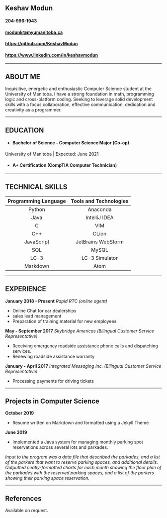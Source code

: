 ## Keshav Modun
#### 204-996-1943
#### modunk@myumanitoba.ca
#### https://github.com/KeshavModun
#### https://www.linkedin.com/in/keshavmodun
-------------------     ----------------------------

## ABOUT ME
Inquisitive, energetic and enthusiastic Computer Science student at the University of Manitoba. I have a strong foundation in math, programming logic and cross-platform coding. Seeking to leverage solid development skills with a focus collaboration, effective communication, dedication and creativity as a programmer.

-------------------     ----------------------------
## EDUCATION
- #### Bachelor of Science - Computer Science Major (Co-op)
University of Manitoba | Expected: June 2021

- #### A+ Certification (CompTIA Computer Technician)

-------------------     ----------------------------
## TECHNICAL SKILLS

| **Programming Language** | **Tools and Technologies** |
|  :---:    | :---: |
| Python  | Anaconda  |
| Java  | IntelliJ IDEA  |
| C  | VIM  |
| C++  | CLion  |
| JavaScript  | JetBrains WebStorm  |
| SQL  | MySQL  |
| LC-3  | LC-3 Simulator  |
| Markdown  | Atom  |

-------------------     ----------------------------

## EXPERIENCE

**January 2018 - Present**
*Rapid RTC (online agent)*
- Online Chat for car dealerships
- sales lead management
- Preparation of training material for new employees


**May - September 2017**
*Skybridge Americas (Bilingual Customer Service Representative)*
- Receiving emergency roadside assistance phone calls and dispatching services.
- Renewing roadside assistance warranty

**January - April 2017**
*Integrated Messaging Inc. (Bilingual Customer Service Representative)*
- Processing payments for driving tickets

-------------------     ----------------------------
## Projects in Computer Science

**October 2019**
- Resume written on Markdown and formatted using a Jekyll Theme

**June 2019**
- Implemented a Java system for managing monthly parking spot reservations across several lots and parkades.

 *Input to the program was a data file that described the parkades, and a list of the parkers that want to reserve parking spaces, and additional details.
 Outputted neatly-formatted charts for each month showing the floor plan of the parkades with the reserved parking spaces, and a list of the parkers showing their parking space reservation.*
 
-------------------     ----------------------------

## References

Available on request.
